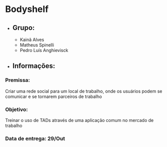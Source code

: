 # Bodyshelf

- ## Grupo:
  - Kainã Alves
  - Matheus Spinelli
  - Pedro Luís Anghievisck

- ## Informações:
### Premissa:

Criar uma rede social para um local de trabalho, onde os usuários podem se comunicar e se tornarem parceiros de trabalho

### Objetivo:

Treinar o uso de TADs através de uma aplicação comum no mercado de trabalho

### Data de entrega: 29/Out
